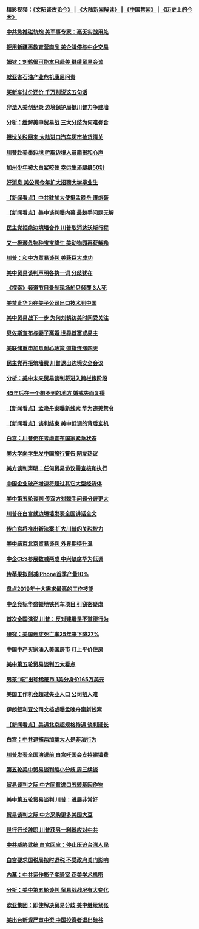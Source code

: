#### 精彩视频：[《文昭谈古论今》](https://github.com/gfw-breaker/wenzhao/blob/master/README.md?t=01111230) | [《大陆新闻解读》](https://github.com/gfw-breaker/ntdtv-comedy/blob/master/README.md?t=01111230) | [《中国禁闻》](https://github.com/gfw-breaker/ntdtv-news/blob/master/README.md?t=01111230) | [《历史上的今天》](https://github.com/gfw-breaker/today-in-history/blob/master/README.md?t=01111230) 

#### [中共急推磁轨炮 美军事专家：毫无实战用处](../pages/nsc412/n10968326.md?t=01111230) 

#### [拒用新疆再教育营商品 美企叫停与中企交易](../pages/nsc412/n10967266.md?t=01111230) 

#### [姆钦：刘鹤很可能本月赴美 继续贸易会谈](../pages/nsc412/n10967146.md?t=01111230) 

#### [就亚省石油产业危机康尼问责](../pages/nsc412/n10967310.md?t=01111230) 

#### [买新车讨价还价 千万别说这五句话](../pages/nsc412/n10966559.md?t=01111230) 

#### [非法入美创纪录 边境保护局挺川普力争建墙](../pages/nsc412/n10966872.md?t=01111230) 

#### [分析：缓解美中贸易战 三大分歧为何难弥合](../pages/nsc412/n10966845.md?t=01111230) 

#### [担忧关税回来 大陆进口汽车灰市抢货清关](../pages/nsc412/n10966734.md?t=01111230) 

#### [川普赴美墨边境 听取边境人员简报和心声](../pages/nsc412/n10966781.md?t=01111230) 

#### [加州少年被大白鲨咬住 幸运生还腿缝50针](../pages/nsc412/n10966637.md?t=01111230) 

#### [好消息 美公司今年扩大招聘大学毕业生](../pages/nsc412/n10966671.md?t=01111230) 

#### [【新闻看点】中共驻加大使挺孟晚舟 遭炮轰](../pages/nsc412/n10966495.md?t=01111230) 

#### [【新闻看点】美中谈判曝内幕 最棘手问题无解](../pages/nsc412/n10966115.md?t=01111230) 

#### [民主党拒绝边境墙合作 川普取消达沃斯行程](../pages/nsc412/n10966613.md?t=01111230) 

#### [又一极濒危物种宝宝降生 美动物园再获紫羚](../pages/nsc412/n10966526.md?t=01111230) 

#### [川普：和中方贸易谈判 美获巨大成功](../pages/nsc412/n10966506.md?t=01111230) 

#### [美中贸易谈判声明各执一词 分歧犹在](../pages/nsc412/n10966376.md?t=01111230) 

#### [《探索》频道节目录制现场船只倾覆 3人死](../pages/nsc412/n10966232.md?t=01111230) 

#### [美禁止华为在美子公司出口技术到中国](../pages/nsc412/n10966359.md?t=01111230) 

#### [美中贸易战下一步 为何刘鹤访美时间受关注](../pages/nsc412/n10964471.md?t=01111230) 

#### [贝佐斯宣布与妻子离婚 世界首富或易主](../pages/nsc412/n10964638.md?t=01111230) 

#### [美联储重申加息耐心政策 道指连涨四天](../pages/nsc412/n10964591.md?t=01111230) 

#### [民主党再拒筑墙费 川普退出边境安全会议](../pages/nsc412/n10964507.md?t=01111230) 

#### [分析：美中未来贸易谈判将进入跨栏跑阶段](../pages/nsc412/n10964449.md?t=01111230) 

#### [45年后在一个想不到的地方 婚戒失而复得](../pages/nsc412/n10964454.md?t=01111230) 

#### [【新闻看点】孟晚舟案曝新线索 华为违美禁令](../pages/nsc412/n10964307.md?t=01111230) 

#### [【新闻看点】谈判结束 美中低调的背后玄机](../pages/nsc412/n10964036.md?t=01111230) 

#### [白宫：川普仍在考虑宣布国家紧急状态](../pages/nsc412/n10964312.md?t=01111230) 

#### [美大学向学生发中国旅行警告 网友热议](../pages/nsc412/n10964289.md?t=01111230) 

#### [美方谈判声明：任何贸易协议需查核和执行](../pages/nsc412/n10964102.md?t=01111230) 

#### [中国企业破产增速将超过其它大型经济体](../pages/nsc412/n10964069.md?t=01111230) 

#### [美中第五轮谈判 传双方对棘手问题分歧更大](../pages/nsc412/n10964058.md?t=01111230) 

#### [川普在白宫就边境墙发表全国讲话全文](../pages/nsc412/n10964007.md?t=01111230) 

#### [传白宫将推出新法案 扩大川普的关税权力](../pages/nsc412/n10963994.md?t=01111230) 

#### [美中结束北京贸易谈判 外界期待升温](../pages/nsc412/n10962435.md?t=01111230) 

#### [中企CES参展数减两成 中兴缺席华为低调](../pages/nsc412/n10962287.md?t=01111230) 

#### [传苹果拟削减iPhone首季产量10%](../pages/nsc412/n10963240.md?t=01111230) 

#### [盘点2019年十大需求最高的工作技能](../pages/nsc412/n10962606.md?t=01111230) 

#### [中企竞标华盛顿地铁列车项目 引窃密疑虑](../pages/nsc412/n10962276.md?t=01111230) 

#### [首次全国演说 川普：反对建墙是不道德行为](../pages/nsc412/n10962709.md?t=01111230) 

#### [研究：美国癌症死亡率25年来下降27%](../pages/nsc412/n10962370.md?t=01111230) 

#### [中国中产买家涌入美国房市 盯上平价住房](../pages/nsc412/n10962309.md?t=01111230) 

#### [美中第五轮贸易谈判五大看点](../pages/nsc412/n10962359.md?t=01111230) 

#### [男孩“吃”出珍稀硬币 1美分身价165万美元](../pages/nsc412/n10962277.md?t=01111230) 

#### [美国工作机会超过失业人口 公司招人难](../pages/nsc412/n10962132.md?t=01111230) 

#### [伊朗叙利亚公司文档或曝孟晚舟案新线索](../pages/nsc412/n10962067.md?t=01111230) 

#### [【新闻看点】美遇北京超规格待遇 谈判延长](../pages/nsc412/n10961905.md?t=01111230) 

#### [白宫：中共逮捕两加拿大人是非法行为](../pages/nsc412/n10962084.md?t=01111230) 

#### [川普发表全国演说前 白宫吁国会支持建墙费](../pages/nsc412/n10962064.md?t=01111230) 

#### [第五轮美中贸易谈判缩小分歧 周三续谈](../pages/nsc412/n10961892.md?t=01111230) 

#### [贸易谈判之际 中方同意进口五转基因作物](../pages/nsc412/n10961808.md?t=01111230) 

#### [美中第五轮贸易谈判 川普：进展非常好](../pages/nsc412/n10961683.md?t=01111230) 

#### [贸易谈判之际 中方采购更多美国大豆](../pages/nsc412/n10961107.md?t=01111230) 

#### [世行行长辞职 川普获另一利器应对中共](../pages/nsc412/n10961551.md?t=01111230) 

#### [中共威胁武统 白宫回应：停止压迫台湾人民](../pages/nsc412/n10961171.md?t=01111230) 

#### [白宫要求国税局按时退税 不受政府关门影响](../pages/nsc412/n10960626.md?t=01111230) 

#### [内幕：中共运作影子实验室 窃美学术机密](../pages/nsc412/n10960558.md?t=01111230) 

#### [分析：美中第五轮谈判 贸易战战况有大变化](../pages/nsc412/n10960121.md?t=01111230) 

#### [欧亚集团：即使解决贸易分歧 美中继续紧张](../pages/nsc412/n10960173.md?t=01111230) 

#### [美出台新规严审中资 中国投资者退出硅谷](../pages/nsc412/n10960181.md?t=01111230) 

